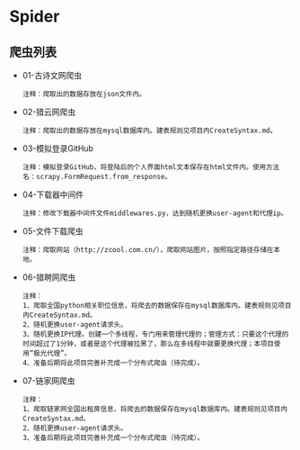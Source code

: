 # Spider
## 爬虫列表 ##
* 01-古诗文网爬虫

	```
	注释：爬取出的数据存放在json文件内。
	```

* 02-猎云网爬虫

	```
	注释：爬取出的数据存放在mysql数据库内。建表规则见项目内CreateSyntax.md。
	```

* 03-模拟登录GitHub

	```
	注释：模拟登录GitHub，将登陆后的个人界面html文本保存在html文件内。使用方法名：scrapy.FormRequest.from_response。
	```

* 04-下载器中间件

	```
	注释：修改下载器中间件文件middlewares.py，达到随机更换user-agent和代理ip。
	```
	
* 05-文件下载爬虫

	```
	注释：爬取网站（http://zcool.com.cn/），爬取网站图片，按照指定路径存储在本地。
	```
	
* 06-猎聘网爬虫

	```
	注释：
	1、爬取全国python相关职位信息，将爬去的数据保存在mysql数据库内。建表规则见项目内CreateSyntax.md。
	2、随机更换user-agent请求头。
	3、随机更换IP代理。创建一个多线程，专门用来管理代理的；管理方式：只要这个代理的时间超过了1分钟，或者是这个代理被拉黑了，那么在多线程中就要更换代理；本项目使用“极光代理”。
	4、准备后期将此项目完善补充成一个分布式爬虫（待完成）。
	```
	
* 07-链家网爬虫

	```
	注释：
	1、爬取链家网全国出租房信息，将爬去的数据保存在mysql数据库内。建表规则见项目内CreateSyntax.md。
	2、随机更换user-agent请求头。
	3、准备后期将此项目完善补充成一个分布式爬虫（待完成）。
	```
	
	
	
	